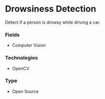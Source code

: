 # Drowsiness Detection

Detect if a person is drowsy while driving a car.

### Fields
* Computer Vision

### Technologies
* OpenCV

### Type
* Open Source

